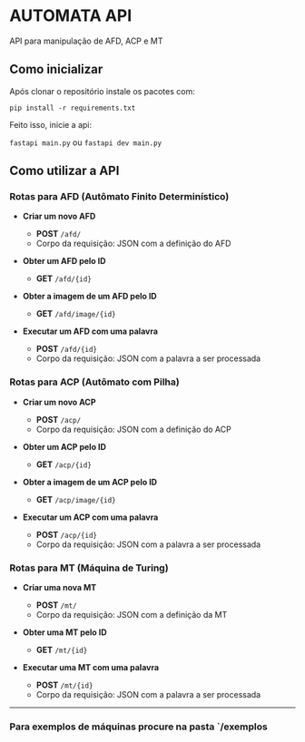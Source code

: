# AUTOMATA API

API para manipulação de AFD, ACP e MT

## Como inicializar

Após clonar o repositório instale os pacotes com:

`pip install -r requirements.txt`

Feito isso, inicie a api:

`fastapi main.py`
ou
`fastapi dev main.py`

## Como utilizar a API

### Rotas para AFD (Autômato Finito Determinístico)

- **Criar um novo AFD**
  - **POST** `/afd/`
  - Corpo da requisição: JSON com a definição do AFD

- **Obter um AFD pelo ID**
  - **GET** `/afd/{id}`

- **Obter a imagem de um AFD pelo ID**
  - **GET** `/afd/image/{id}`

- **Executar um AFD com uma palavra**
  - **POST** `/afd/{id}`
  - Corpo da requisição: JSON com a palavra a ser processada

### Rotas para ACP (Autômato com Pilha)

- **Criar um novo ACP**
  - **POST** `/acp/`
  - Corpo da requisição: JSON com a definição do ACP

- **Obter um ACP pelo ID**
  - **GET** `/acp/{id}`

- **Obter a imagem de um ACP pelo ID**
  - **GET** `/acp/image/{id}`

- **Executar um ACP com uma palavra**
  - **POST** `/acp/{id}`
  - Corpo da requisição: JSON com a palavra a ser processada

### Rotas para MT (Máquina de Turing)

- **Criar uma nova MT**
  - **POST** `/mt/`
  - Corpo da requisição: JSON com a definição da MT

- **Obter uma MT pelo ID**
  - **GET** `/mt/{id}`

- **Executar uma MT com uma palavra**
  - **POST** `/mt/{id}`
  - Corpo da requisição: JSON com a palavra a ser processada

---

### Para exemplos de máquinas procure na pasta `/exemplos